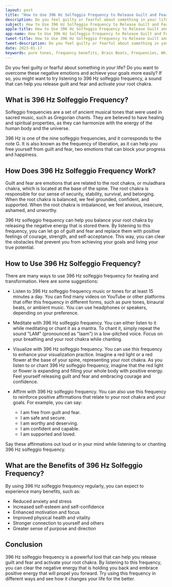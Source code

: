 ```yaml
---
layout: post
title: "How to Use 396 Hz Solfeggio Frequency to Release Guilt and Fear"
description: Do you feel guilty or fearful about something in your life? Do you want to overcome these negative emotions and achieve your goals more easily? If so, you might want to try listening to 396 Hz solfeggio frequency, a sound that can help you release guilt and fear and activate your root chakra.
subject: How to Use 396 Hz Solfeggio Frequency to Release Guilt and Fear
apple-title: How to Use 396 Hz Solfeggio Frequency to Release Guilt and Fear
app-name: How to Use 396 Hz Solfeggio Frequency to Release Guilt and Fear
tweet-title: How to Use 396 Hz Solfeggio Frequency to Release Guilt and Fear
tweet-description: Do you feel guilty or fearful about something in your life? Do you want to overcome these negative emotions and achieve your goals more easily? If so, you might want to try listening to 396 Hz solfeggio frequency, a sound that can help you release guilt and fear and activate your root chakra.
date: 2023-01-17
keywords: pure tones, frequency benefits, Brain Beats, Frequencies, White noise, Brain wave entrainment, sound therapy, binaural beats youtube, mooldhara chakra, root chakra, 396 Hz, solfeggio frequency
---
```


Do you feel guilty or fearful about something in your life? Do you want to overcome these negative emotions and achieve your goals more easily? If so, you might want to try listening to 396 Hz solfeggio frequency, a sound that can help you release guilt and fear and activate your root chakra.

## What is 396 Hz Solfeggio Frequency?

Solfeggio frequencies are a set of ancient musical tones that were used in sacred music, such as Gregorian chants. They are believed to have healing and spiritual properties, as they can harmonize with the energy of the human body and the universe.

396 Hz is one of the nine solfeggio frequencies, and it corresponds to the note G. It is also known as the frequency of liberation, as it can help you free yourself from guilt and fear, two emotions that can block your progress and happiness.

## How Does 396 Hz Solfeggio Frequency Work?

Guilt and fear are emotions that are related to the root chakra, or muladhara chakra, which is located at the base of the spine. The root chakra is responsible for our sense of security, stability, survival, and belonging. When the root chakra is balanced, we feel grounded, confident, and supported. When the root chakra is imbalanced, we feel anxious, insecure, ashamed, and unworthy.

396 Hz solfeggio frequency can help you balance your root chakra by releasing the negative energy that is stored there. By listening to this frequency, you can let go of guilt and fear and replace them with positive feelings of courage, strength, and self-acceptance. This way, you can clear the obstacles that prevent you from achieving your goals and living your true potential.

## How to Use 396 Hz Solfeggio Frequency?

There are many ways to use 396 Hz solfeggio frequency for healing and transformation. Here are some suggestions:

- Listen to 396 Hz solfeggio frequency music or tones for at least 15 minutes a day. You can find many videos on YouTube or other platforms that offer this frequency in different forms, such as pure tones, binaural beats, or ambient music. You can use headphones or speakers, depending on your preference.
- Meditate with 396 Hz solfeggio frequency. You can either listen to it while meditating or chant it as a mantra. To chant it, simply repeat the sound "LAM" (pronounced as "laam") in a low-pitched voice. Focus on your breathing and your root chakra while chanting.
- Visualize with 396 Hz solfeggio frequency. You can use this frequency to enhance your visualization practice. Imagine a red light or a red flower at the base of your spine, representing your root chakra. As you listen to or chant 396 Hz solfeggio frequency, imagine that the red light or flower is expanding and filling your whole body with positive energy. Feel yourself releasing guilt and fear and embracing courage and confidence.
- Affirm with 396 Hz solfeggio frequency. You can also use this frequency to reinforce positive affirmations that relate to your root chakra and your goals. For example, you can say:

    - I am free from guilt and fear.
    - I am safe and secure.
    - I am worthy and deserving.
    - I am confident and capable.
    - I am supported and loved.

Say these affirmations out loud or in your mind while listening to or chanting 396 Hz solfeggio frequency.

## What are the Benefits of 396 Hz Solfeggio Frequency?

By using 396 Hz solfeggio frequency regularly, you can expect to experience many benefits, such as:

- Reduced anxiety and stress
- Increased self-esteem and self-confidence
- Enhanced motivation and focus
- Improved physical health and vitality
- Stronger connection to yourself and others
- Greater sense of purpose and direction

## Conclusion

396 Hz solfeggio frequency is a powerful tool that can help you release guilt and fear and activate your root chakra. By listening to this frequency, you can clear the negative energy that is holding you back and embrace positive energy that will propel you forward. Try using this frequency in different ways and see how it changes your life for the better.